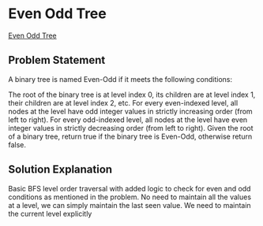 # Even Odd Tree

[Even Odd Tree](https://leetcode.com/problems/even-odd-tree/description/)

## Problem Statement

A binary tree is named Even-Odd if it meets the following conditions:

The root of the binary tree is at level index 0, its children are at level index 1, their children are at level index 2, etc.
For every even-indexed level, all nodes at the level have odd integer values in strictly increasing order (from left to right).
For every odd-indexed level, all nodes at the level have even integer values in strictly decreasing order (from left to right).
Given the root of a binary tree, return true if the binary tree is Even-Odd, otherwise return false.

## Solution Explanation

Basic BFS level order traversal with added logic to check for even and odd conditions as mentioned in the problem.
No need to maintain all the values at a level, we can simply maintain the last seen value.
We need to maintain the current level explicitly
